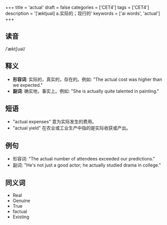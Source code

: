 +++
title = 'actual'
draft = false
categories = ['CET4']
tags = ['CET4']
description = '[ˈæktjuəl] a.实际的；现行的'
keywords = ['ai words', 'actual']
+++

## 读音
/ˈæktʃuəl/

## 释义
- **形容词**: 实际的，真实的，存在的。例如: "The actual cost was higher than we expected."
- **副词**: 确实地，事实上。例如: "She is actually quite talented in painting."

## 短语
- "actual expenses" 意为实际发生的费用。
- "actual yield" 在农业或工业生产中指的是实际收获或产出。

## 例句
- 形容词: "The actual number of attendees exceeded our predictions."
- 副词: "He's not just a good actor; he actually studied drama in college."

## 同义词
- Real
- Genuine
- True
- factual
- Existing
